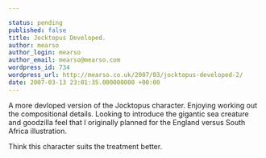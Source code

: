```yaml
---

status: pending
published: false
title: Jocktopus Developed.
author: mearso
author_login: mearso
author_email: mearso@mearso.com
wordpress_id: 734
wordpress_url: http://mearso.co.uk/2007/03/jocktopus-developed-2/
date: 2007-03-13 23:01:35.000000000 +00:00
---
```

A more devloped version of the Jocktopus character. Enjoying working out the compositional details. Looking to introduce the gigantic sea creature and goodzilla feel that I originally planned for the England versus South Africa illustration.

Think this character suits the treatment better.
